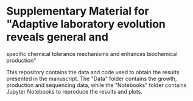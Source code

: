 # Supplementary Material for "Adaptive laboratory evolution reveals general and
specific chemical tolerance mechanisms and enhances
biochemical production"

This repository contains the data and code used to obtain the results presented in the manuscript. The "Data" folder contains the growth, production and sequencing data, while the "Notebooks" folder contains Jupyter Notebooks to reproduce the results and plots.
